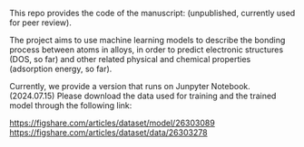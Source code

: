 This repo provides the code of the manuscript: (unpublished, currently used for peer review).

The project aims to use machine learning models to describe the bonding process between atoms in alloys, in order to predict electronic structures (DOS, so far) and other related physical and chemical properties (adsorption energy, so far).

Currently, we provide a version that runs on Junpyter Notebook. (2024.07.15)
Please download the data used for training and the trained model through the following link:

https://figshare.com/articles/dataset/model/26303089
https://figshare.com/articles/dataset/data/26303278
